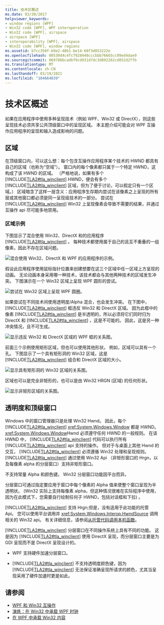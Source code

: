 ```yaml
---
title: 技术区概述
ms.date: 03/30/2017
helpviewer_keywords:
- window regions [WPF]
- Win32 code [WPF], WPF interoperation
- Win32 code [WPF], airspace
- airspace [WPF]
- interoperability [WPF], airspace
- Win32 code [WPF], window regions
ms.assetid: b7cc350f-b9e2-48b1-be14-60f3d853222e
ms.openlocfilehash: 00530d4c4fcf928440cccbbb76665cc99ed4dae9
ms.sourcegitcommit: 069786bcadbf9cd931d7dc3d892262cd852d2ffb
ms.translationtype: MT
ms.contentlocale: zh-CN
ms.lasthandoff: 03/19/2021
ms.locfileid: "104664839"
---
```

# <a name="technology-regions-overview"></a>技术区概述
如果在应用程序中使用多种呈现技术（例如 WPF、Win32 或 DirectX），则这些呈现技术必须共享公共顶级窗口中的呈现区域。 本主题介绍可能会对 WPF 互操作应用程序的呈现和输入造成影响的问题。  
  
## <a name="regions"></a>区域  
 在顶级窗口内，可以这么想：每个包含互操作应用程序某个技术的 HWND 都具有自己的区域（也称为“空域”）。 窗口内的每个像素都只属于一个特定 HWND，这构成了该 HWND 的区域。 （严格地说，如果有多个 [!INCLUDE[TLA2#tla_winclient](../../../includes/tla2sharptla-winclient-md.md)] HWND，便会有多个 [!INCLUDE[TLA2#tla_winclient](../../../includes/tla2sharptla-winclient-md.md)] 区域，但为了便于讨论，可以假定只有一个区域。） 区域暗含了这样一层含义：应用程序生存期内尝试在该像素之上呈现的所有层或其他窗口都必须是同一呈现级技术的一部分。 尝试在 [!INCLUDE[TLA2#tla_winclient](../../../includes/tla2sharptla-winclient-md.md)] Win32 上呈现像素会导致不需要的结果，并通过互操作 api 尽可能多地禁用。  
  
### <a name="region-examples"></a>区域示例  
 下图显示了混合使用 Win32、DirectX 和的应用程序 [!INCLUDE[TLA2#tla_winclient](../../../includes/tla2sharptla-winclient-md.md)] 。 每种技术都使用属于自己的且互不重叠的一组像素，因此不存在区域问题。  
  
 ![混合使用 Win32、DirectX 和 WPF 的应用程序的示例。](./media/technology-regions-overview/win32-directx-windows-presentation-foundation-application.png)  
  
 假设此应用程序使用鼠标指针位置来创建想要在这三个区域中任一区域上方呈现的动画。 无论动画本身采用哪一种技术，该技术都会与其他两种技术的区域发生冲突。 下图演示在一个 Win32 区域上呈现 WPF 圆形的尝试。  
  
 ![尝试在 Win32 区域上呈现 WPF 圆圈。](./media/technology-regions-overview/render-windows-presentation-foundation-circle-over-win32-region.png)  
  
 如果尝试在不同技术间使用透明度/Alpha 混合，也会发生冲突。  在下图中， [!INCLUDE[TLA2#tla_winclient](../../../includes/tla2sharptla-winclient-md.md)] 框违反 Win32 和 DirectX 区域。 因为此框中的像素 [!INCLUDE[TLA2#tla_winclient](../../../includes/tla2sharptla-winclient-md.md)] 是半透明的，所以必须将它们同时归为 DirectX 和 [!INCLUDE[TLA2#tla_winclient](../../../includes/tla2sharptla-winclient-md.md)] ，这是不可能的。  因此，这是另一种冲突情况，且不可生成。  
  
 ![显示违反 Win32 和 DirectX 区域的 WPF 框的关系图。](./media/technology-regions-overview/windows-foundation-presentation-box-violate-win32-directx-region.png)  
  
 前面三个示例使用矩形区域，但也可以使用其他形状。  例如，区域可以具有一个孔。 下图显示了一个具有矩形洞的 Win32 区域，这是 [!INCLUDE[TLA2#tla_winclient](../../../includes/tla2sharptla-winclient-md.md)] 组合和 DirectX 区域的大小。  
  
 ![显示具有矩形洞的 Win32 区域的关系图。](./media/technology-regions-overview/win32-region-rectangular-hole.png)  
  
 区域也可以是完全非矩形的，也可以是由 Win32 HRGN (区域) 的任何形状。  
  
 ![显示非矩形区域的关系图。](./media/technology-regions-overview/nonrectangular-win32-region.png)  
  
## <a name="transparency-and-top-level-windows"></a>透明度和顶级窗口  
 Windows 中的窗口管理器只是处理 Win32 Hwnd。 因此，每个 [!INCLUDE[TLA2#tla_winclient](../../../includes/tla2sharptla-winclient-md.md)] <xref:System.Windows.Window> 都是 HWND。 <xref:System.Windows.Window>Hwnd 必须遵守任何 HWND 的一般规则。 在该 HWND 中， [!INCLUDE[TLA2#tla_winclient](../../../includes/tla2sharptla-winclient-md.md)] 代码可以执行所有 [!INCLUDE[TLA2#tla_winclient](../../../includes/tla2sharptla-winclient-md.md)] api 支持的操作。 但对于与桌面上其他 Hwnd 的交互， [!INCLUDE[TLA2#tla_winclient](../../../includes/tla2sharptla-winclient-md.md)] 必须遵循 Win32 处理和呈现规则。  [!INCLUDE[TLA2#tla_winclient](../../../includes/tla2sharptla-winclient-md.md)] 通过使用 Win32 Api （非矩形窗口的 Hrgn，以及每像素 alpha 的分层窗口）支持非矩形窗口。  
  
 不支持常量 Alpha 和颜色键。  Win32 分层窗口功能因平台而异。  
  
 分层窗口可通过指定要应用于窗口中每个像素的 Alpha 值来使整个窗口呈现为半透明状。   (Win32 实际上支持每像素 alpha，但这种情况很难在实际程序中使用，因为在此模式下，您需要自行绘制任何子 HWND，包括对话框和下拉) 。  
  
 [!INCLUDE[TLA2#tla_winclient](../../../includes/tla2sharptla-winclient-md.md)] 支持 Hrgn;但是，没有适用于此功能的托管 Api。 您可以使用平台调用并 <xref:System.Windows.Interop.HwndSource> 调用相关的 Win32 api。 有关详细信息，请参阅[从托管代码调用本机函数](/cpp/dotnet/calling-native-functions-from-managed-code)。  
  
 [!INCLUDE[TLA2#tla_winclient](../../../includes/tla2sharptla-winclient-md.md)] 分层窗口在不同操作系统上具有不同的功能。 这是因为 [!INCLUDE[TLA2#tla_winclient](../../../includes/tla2sharptla-winclient-md.md)] 使用 DirectX 呈现，而分层窗口主要是为 GDI 呈现而不是 DirectX 呈现设计的。  
  
- WPF 支持硬件加速分层窗口。  
  
- [!INCLUDE[TLA2#tla_winclient](../../../includes/tla2sharptla-winclient-md.md)] 不支持透明度颜色键，因为 [!INCLUDE[TLA2#tla_winclient](../../../includes/tla2sharptla-winclient-md.md)] 无法保证准确呈现所请求的颜色，尤其当呈现采用了硬件加速时更是如此。  
  
## <a name="see-also"></a>请参阅

- [WPF 和 Win32 互操作](wpf-and-win32-interoperation.md)
- [演练：在 Win32 中承载 WPF 时钟](walkthrough-hosting-a-wpf-clock-in-win32.md)
- [在 WPF 中承载 Win32 内容](hosting-win32-content-in-wpf.md)
